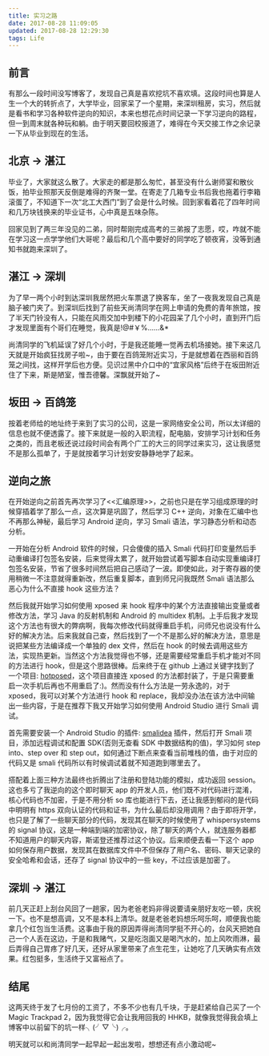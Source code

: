 ```yaml
---
title: 实习之路
date: 2017-08-28 11:09:05
updated: 2017-08-28 12:29:30
tags: Life
---
```


## 前言

有那么一段时间没写博客了，发现自己真是喜欢挖坑不喜欢填。这段时间也算是人生一个大的转折点了，大学毕业，回家呆了一个星期，来深圳租房，实习，然后就是看书和学习各种软件逆向的知识，本来也想花点时间记录一下学习逆向的路程，但一到周末就各种玩和躺。由于明天要回校报道了，难得在今天交接工作之余记录一下从毕业到现在的生活。

<!-- more -->

## 北京 -> 湛江

毕业了，大家就这么散了。大家走的都是那么匆忙，甚至没有什么谢师宴和散伙饭，拍毕业照那天反倒是难得的齐聚一堂。在寄走了几箱专业书后我也拖着行李箱滚蛋了，不知道下一次“北工大西门”到了会是什么时候。回到家看着花了四年时间和几万块钱换来的毕业证书，心中真是五味杂陈。

回家见到了两三年没见的二弟，同时帮刚完成高考的三弟报了志愿，哎，咋就不能在学习这一点学学他们大哥呢？最后和几个高中要好的同学吃了顿夜宵，没等到通知书就跑来深圳了。

## 湛江 -> 深圳

为了早一两个小时到达深圳我居然把火车票退了换客车，坐了一夜我发现自己真是脑子被门夹了。到深圳后找到了前些天尚清同学在网上申请的免费的青年旅馆，按了半天门铃没有人，只能在风雨交加中到楼下的小花园呆了几个小时，直到开门后才发现里面有个哥们在睡觉，我真是!@#￥%……&*

尚清同学的飞机延误了好几个小时，于是我还能睡一觉再去机场接她。接下来这几天就是开始疯狂找房子啦~，由于要在百鸽笼附近实习，于是就想着在西丽和百鸽笼之间找，这样开学后也方便。见识过黑中介口中的“宜家风格”后终于在坂田附近住了下来，斯是陋室，惟吾德馨。深飘就开始了~

## 坂田 -> 百鸽笼

按着老师给的地址终于来到了实习的公司，这是一家网络安全公司，所以太详细的信息也就不便透露了。接下来就是一般的入职流程，配电脑，安排学习计划和任务之类的，而且老板还说过段时间会有两个广工的大三的同学过来实习，这让我感觉不是那么孤单了，于是就按着学习计划安安静静地学了起来。

## 逆向之旅

在开始逆向之前首先再次学习了<<汇编原理>>，之前也只是在学习组成原理的时候穿插着学了那么一点，这次算是巩固了，然后学习 C++ 逆向，对象在汇编中也不再那么神秘，最后学习 Android 逆向，学习 Smali 语法，学习静态分析和动态分析。

一开始在分析 Android 软件的时候，只会傻傻的插入 Smali 代码打印变量然后手动重编译打包签名安装，后来觉得太累了，就开始尝试着写脚本自动实现重编译打包签名安装，节省了很多时间然后把自己感动了一波。即使如此，对于寄存器的使用稍微一不注意就得重新改，然后重复脚本，直到师兄问我既然 Smali 语法那么恶心为什么不直接 hook 这些方法？

然后我就开始学习如何使用 xposed 来 hook 程序中的某个方法直接输出变量或者修改方法，学习 Java 的反射机制和 Android 的 multidex 机制。上手后我才发现这个方法也有很大的弊病啊，我每次修改代码就得重启手机，问师兄也说没有什么好的解决方法。后来我就自己查，然后找到了一个不是那么好的解决方法，意思是说把某些方法编译成一个单独的 dex 文件，然后在 hook 的时候去调用这些方法，实现热更新。当然这个方法我觉得也不够，还是需要经常重启手机才能对不同的方法进行 hook，但是这个思路很棒。后来终于在 github 上通过关键字找到了一个项目: [hotposed](https://github.com/liuyufei/hotposed)，这个项目直接连 xposed 的方法都封装了，于是只需要重启一次手机后再也不用重启了:)。然而没有什么方法是一劳永逸的，对于 xposed，我可以对某个方法进行 hook 和 replace，我却没办法在该方法中间输出一些内容，于是在推荐下我又开始学习如何使用 Android Studio 进行 Smali 调试。

首先需要安装一个 Android Studio 的插件: [smalidea](https://github.com/JesusFreke/smali/wiki/smalidea) 插件，然后打开 Smali 项目，添加远程调试和配置 SDK(否则无查看 SDK 中数据结构的值)，学习如何 step into、step over 和 step out，如何通过下断点来查看当前堆栈的值，由于对应的代码又是 smali 代码所以有时候调试着就不知道跑到哪里去了。

搭配着上面三种方法最终也折腾出了注册和登陆功能的模拟，成功返回 session。这也多亏了我逆向的这个即时聊天 app 的开发人员，他们既不对代码进行混淆，核心代码也不加密，于是不用分析 so 库也能进行下去，还让我感到郁闷的是代码中明明有 https 双向认证的代码和证书，为什么最后却没用调用？由于即将开学，也只是了解了一些聊天部分的代码，发现其在聊天的时候使用了 whispersystems 的 signal 协议，这是一种端到端的加密协议，除了聊天的两个人，就连服务器都不知道用户的聊天内容，斯诺登还推荐过这个协议。后来顺便去看一下这个 app 如何保存用户数据，发现其在数据库文件中不但保存了用户名、密码、聊天记录的安全哈希和会话，还存了 signal 协议中的一些 key，不过应该是加密了。

## 深圳 -> 湛江

前几天正赶上刮台风回了一趟家，因为老爸老妈非得说要请亲朋好友吃一顿，庆祝一下。也不是想高调，又不是本科上清华。就是老爸老妈想乐呵乐呵，顺便我也能拿几个红包当生活费。这事由于我的原因弄得尚清同学挺不开心的，台风天把她自己一个人丢在这边，于是和我赌气，又是吃泡面又是喝汽水的，加上风吹雨淋，最后弄得自己胃疼了好几天，还好从家里带来了点生花生，让她吃了几天确实有点效果。红包挺多，生活终于又富裕点了。

## 结尾

这两天终于发了七月份的工资了，不多不少也有几千块，于是赶紧给自己买了一个 Magic Trackpad 2，因为我觉得它会让我用回我的 HHKB，就像我觉得我会填上博客中以前留下的坑一样╮(╯▽╰)╭。

明天就可以和尚清同学一起早起一起出发啦，想想还有点小激动呢~